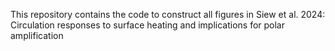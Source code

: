 This repository contains the code to construct all figures in Siew et al. 2024: Circulation responses to surface
heating and implications for polar amplification

